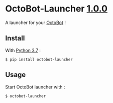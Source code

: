 # OctoBot-Launcher [1.0.0](https://github.com/Drakkar-Software/OctoBot-Launcher/tree/master/CHANGELOG.md)

A launcher for your [OctoBot](https://github.com/Drakkar-Software/OctoBot) ! 

## Install
With [Python 3.7](https://www.python.org/downloads/) : 
``` {.sourceCode .bash}
$ pip install octobot-launcher
```

## Usage
Start OctoBot launcher with : 
``` {.sourceCode .bash}
$ octobot-launcher
```
